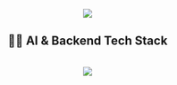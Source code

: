 <p align="center">
  <img src="https://capsule-render.vercel.app/api?type=venom&color=timeGradient&height=200&section=header&text=AI%20Engineer%20Minju%20Kang&fontSize=00&animation=fadeIn&fontColor=2B2728" />
</p>


<h2 align="center">👩‍💻 AI & Backend Tech Stack</h2>
<br/>

<div align="center">
<img src="https://img.shields.io/badge/Python-3776AB?style=flat-square&logo=python&logoColor=white"/>
</div>
